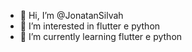 - 👋 Hi, I’m @JonatanSilvah
- 👀 I’m interested in  flutter e python
- 🌱 I’m currently learning flutter e python

<!---
JonatanSilvah/JonatanSilvah is a ✨ special ✨ repository because its `README.md` (this file) appears on your GitHub profile.
You can click the Preview link to take a look at your changes.
--->
